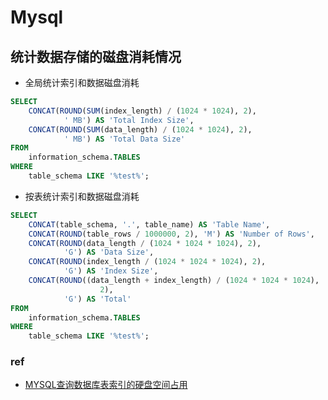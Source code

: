 # Mysql

## 统计数据存储的磁盘消耗情况
- 全局统计索引和数据磁盘消耗
``` sql
SELECT 
    CONCAT(ROUND(SUM(index_length) / (1024 * 1024), 2),
            ' MB') AS 'Total Index Size',
    CONCAT(ROUND(SUM(data_length) / (1024 * 1024), 2),
            ' MB') AS 'Total Data Size'
FROM
    information_schema.TABLES
WHERE
    table_schema LIKE '%test%';
```
- 按表统计索引和数据磁盘消耗
``` sql
SELECT 
    CONCAT(table_schema, '.', table_name) AS 'Table Name',
    CONCAT(ROUND(table_rows / 1000000, 2), 'M') AS 'Number of Rows',
    CONCAT(ROUND(data_length / (1024 * 1024 * 1024), 2),
            'G') AS 'Data Size',
    CONCAT(ROUND(index_length / (1024 * 1024 * 1024), 2),
            'G') AS 'Index Size',
    CONCAT(ROUND((data_length + index_length) / (1024 * 1024 * 1024),
                    2),
            'G') AS 'Total'
FROM
    information_schema.TABLES
WHERE
    table_schema LIKE '%test%';
```
### ref
- [MYSQL查询数据库表索引的硬盘空间占用](https://www.cnblogs.com/hubing/p/3365664.html)
